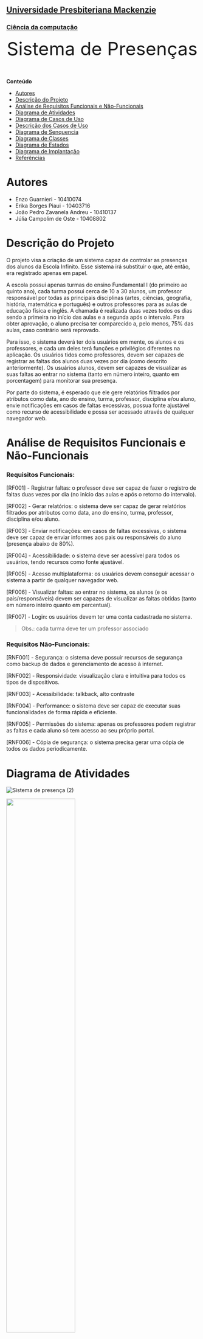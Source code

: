 <h2><a href= "https://www.mackenzie.br">Universidade Presbiteriana Mackenzie</a></h2>
<h3><a href= "https://www.mackenzie.br/graduacao/sao-paulo-higienopolis/ciencia-da-computacao">Ciência da computação</a></h3>


<font size="+12"><center>
Sistema de Presenças
</center></font>

**Conteúdo**

- [Autores](#nome-alunos)
- [Descrição do Projeto](#introdução-do-projeto)
- [Análise de Requisitos Funcionais e Não-Funcionais](#descrição-dos-requisitos)
- [Diagrama de Atividades](#diagrama-de-atividades) 
- [Diagrama de Casos de Uso](#diagrama-de-comportamento-atores)
- [Descrição dos Casos de Uso](#descrição-das-funcões)
- [Diagrama de Senquencia](#diagrama-de-ordem-interações)
- [Diagrama de Classes](#diagrama-orientado-objetos)
- [Diagrama de Estados](#diagrama-estrutura-componente)
- [Diagrama de Implantação](#diagrama-de-hardware-software)
- [Referências](#referências)


# Autores

* Enzo Guarnieri - 10410074
* Erika Borges Piaui - 10403716
* João Pedro Zavanela Andreu - 10410137
* Júlia Campolim de Oste - 10408802


# Descrição do Projeto

   O projeto visa a criação de um sistema capaz de controlar as presenças dos alunos da Escola Infinito. Esse sistema irá substituir o que, até então, era registrado apenas em papel.
   
   A escola possui apenas turmas do ensino Fundamental I (do primeiro ao quinto ano), cada turma possui cerca de 10 a 30 alunos, um professor responsável por todas as principais disciplinas (artes, ciências, geografia, história, matemática e português) e outros professores para as aulas de educação física e inglês. 
A chamada é realizada duas vezes todos os dias sendo a primeira no início das aulas e a segunda após o intervalo. Para obter aprovação, o aluno precisa ter comparecido a, pelo menos, 75% das aulas, caso contrário será reprovado.
  
   Para isso, o sistema deverá ter dois usuários em mente, os alunos e os professores, e cada um deles terá funções e privilégios diferentes na aplicação. Os usuários tidos como professores, devem ser capazes de registrar as faltas dos alunos duas vezes por dia (como descrito anteriormente). Os usuários alunos, devem ser capazes de visualizar as suas faltas ao entrar no sistema (tanto em número inteiro, quanto em porcentagem) para monitorar sua presença. 
   
   Por parte do sistema, é esperado que ele gere relatórios filtrados por atributos como data, ano do ensino, turma, professor, disciplina e/ou aluno, envie notificações em casos de faltas excessivas, possua fonte ajustável como recurso de acessibilidade e possa ser acessado através de qualquer navegador web.
  

# Análise de Requisitos Funcionais e Não-Funcionais

### Requisitos Funcionais:
  
[RF001] - Registrar faltas: o professor deve ser capaz de fazer o registro de faltas duas vezes por dia (no início das aulas e após o retorno do intervalo).

[RF002] - Gerar relatórios: o sistema deve ser capaz de gerar relatórios filtrados por atributos como data, ano do ensino, turma, professor, disciplina e/ou aluno.

[RF003] - Enviar notificações: em casos de faltas excessivas, o sistema deve ser capaz de enviar informes aos pais ou responsáveis do aluno (presença abaixo de 80%).

[RF004] - Acessibilidade: o sistema deve ser acessível para todos os usuários, tendo recursos como fonte ajustável.

[RF005] - Acesso multiplataforma: os usuários devem conseguir acessar o sistema a partir de qualquer navegador web.

[RF006] - Visualizar faltas: ao entrar no sistema, os alunos (e os pais/responsáveis) devem ser capazes de visualizar as faltas obtidas (tanto em número inteiro quanto em percentual).

[RF007] - Login: os usuários devem ter uma conta cadastrada no sistema.

>Obs.: cada turma deve ter um professor associado

### Requisitos Não-Funcionais:

[RNF001] - Segurança: o sistema deve possuir recursos de segurança como backup de dados e gerenciamento de acesso à internet.

[RNF002] - Responsividade: visualização clara e intuitiva para todos os tipos de dispositivos.

[RNF003] - Acessibilidade: talkback, alto contraste 

[RNF004] - Performance: o sistema deve ser capaz de executar suas funcionalidades de forma rápida e eficiente.

[RNF005] - Permissões do sistema: apenas os professores podem registrar as faltas e cada aluno só tem acesso ao seu próprio portal.

[RNF006] - Cópia de segurança: o sistema precisa gerar uma cópia de todos os dados periodicamente.

# Diagrama de Atividades
![Sistema de presença (2)](https://github.com/admiradores-do-theo/UML-Classroom-FCI/assets/146954304/dc7f9728-09b6-43b9-8a7e-50642021a221)

<img src = "https://github.com/admiradores-do-theo/UML-Classroom-FCI/assets/146954304/b90c49c6-65ab-45db-a866-e7795ca0791e"
 width='60%' height='60%'>


https://lucid.app/lucidchart/09bf3d0f-0714-4774-8c14-1613e47d1285/edit?invitationId=inv_62353d02-d8a5-462d-ac49-aba2bbbf892d

https://lucid.app/lucidchart/ae7eb6ca-9d50-47fd-9099-b65f06538b90/edit?viewport_loc=-10%2C-10%2C1707%2C800%2C0_0&invitationId=inv_c103ba97-477f-4448-b843-19512f7281fc
# Diagrama de Casos de Uso
[UC001] - Entrar: Os usuários aluno, professor e pais/responsáveis são capazes de entrar no sistema usando usuário e senha.

[UC002] - Registrar faltas: O usuário professor é capaz de registrar a presença dos alunos.

[UC003] - Visualizar faltas: Os usuários aluno e pais/responsáveis são capazes de visualizar as faltas registradas em seu perfil.

[UC004] - Sair: Os usuários aluno, professor e pais/responsáveis são capazes de sair do sistema.

https://lucid.app/lucidspark/d65dbbed-831e-4c9a-99a7-d65d75cd2e5e/edit?viewport_loc=1280%2C2477%2C2048%2C984%2C0_0&invitationId=inv_002db528-4321-4766-96fe-4a00e58eb570
*&lt;Diagrama para visualizar o comportamento dos atores&gt;*

# Descrição dos Casos de Uso

*&lt;Descrição do comportamento entre os atores/resquisitos&gt;*

# Diagrama de Sequência

*&lt;Diagrama de ordem e interação dos objetos&gt;*

# Diagrama de Classes

*&lt;Diagrama de relacionamento entre classes para os seus atributos e operações&gt;*

# Diagrama de Estados

*&lt;Diagrama para permite modelar o comportamento interno de um determinado objeto, subsistema ou sistema global&gt;*

# Diagrama de Implantação

*&lt;Diagrama para exibir o relacionamento de hardware e software no projeto&gt;*

# Referências

*&lt;Lista de referências&gt;*
